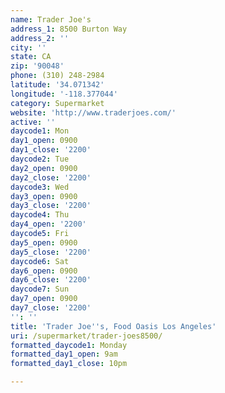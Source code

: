 ```yaml
---
name: Trader Joe's
address_1: 8500 Burton Way
address_2: ''
city: ''
state: CA
zip: '90048'
phone: (310) 248-2984
latitude: '34.071342'
longitude: '-118.377044'
category: Supermarket
website: 'http://www.traderjoes.com/'
active: ''
daycode1: Mon
day1_open: 0900
day1_close: '2200'
daycode2: Tue
day2_open: 0900
day2_close: '2200'
daycode3: Wed
day3_open: 0900
day3_close: '2200'
daycode4: Thu
day4_open: '2200'
daycode5: Fri
day5_open: 0900
day5_close: '2200'
daycode6: Sat
day6_open: 0900
day6_close: '2200'
daycode7: Sun
day7_open: 0900
day7_close: '2200'
'': ''
title: 'Trader Joe''s, Food Oasis Los Angeles'
uri: /supermarket/trader-joes8500/
formatted_daycode1: Monday
formatted_day1_open: 9am
formatted_day1_close: 10pm

---
```

